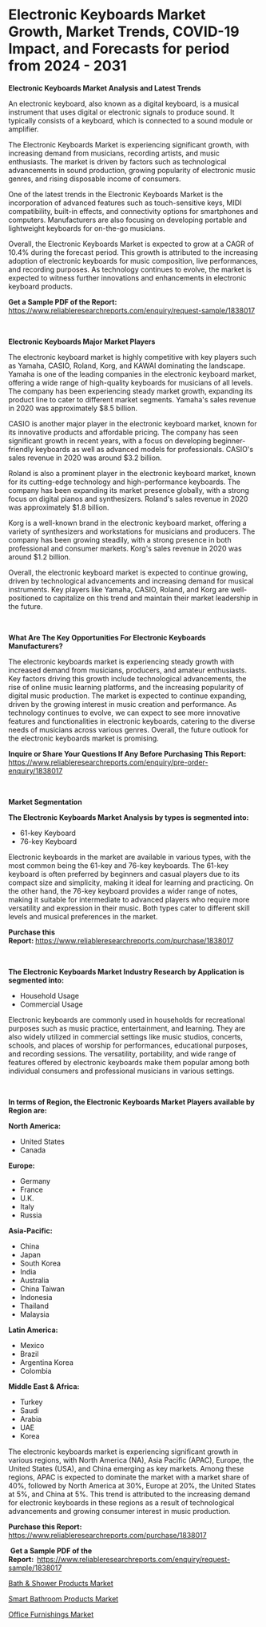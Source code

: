 <p><h1>Electronic Keyboards Market Growth, Market Trends, COVID-19 Impact, and Forecasts for period from 2024 - 2031</h1></p><p><strong>Electronic Keyboards Market Analysis and Latest Trends</strong></p>
<p><p>An electronic keyboard, also known as a digital keyboard, is a musical instrument that uses digital or electronic signals to produce sound. It typically consists of a keyboard, which is connected to a sound module or amplifier.</p><p>The Electronic Keyboards Market is experiencing significant growth, with increasing demand from musicians, recording artists, and music enthusiasts. The market is driven by factors such as technological advancements in sound production, growing popularity of electronic music genres, and rising disposable income of consumers.</p><p>One of the latest trends in the Electronic Keyboards Market is the incorporation of advanced features such as touch-sensitive keys, MIDI compatibility, built-in effects, and connectivity options for smartphones and computers. Manufacturers are also focusing on developing portable and lightweight keyboards for on-the-go musicians.</p><p>Overall, the Electronic Keyboards Market is expected to grow at a CAGR of 10.4% during the forecast period. This growth is attributed to the increasing adoption of electronic keyboards for music composition, live performances, and recording purposes. As technology continues to evolve, the market is expected to witness further innovations and enhancements in electronic keyboard products.</p></p>
<p><strong>Get a Sample PDF of the Report:&nbsp;</strong> <a href="https://www.reliableresearchreports.com/enquiry/request-sample/1838017">https://www.reliableresearchreports.com/enquiry/request-sample/1838017</a></p>
<p>&nbsp;</p>
<p><strong>Electronic Keyboards Major Market Players</strong></p>
<p><p>The electronic keyboard market is highly competitive with key players such as Yamaha, CASIO, Roland, Korg, and KAWAI dominating the landscape. Yamaha is one of the leading companies in the electronic keyboard market, offering a wide range of high-quality keyboards for musicians of all levels. The company has been experiencing steady market growth, expanding its product line to cater to different market segments. Yamaha's sales revenue in 2020 was approximately $8.5 billion.</p><p>CASIO is another major player in the electronic keyboard market, known for its innovative products and affordable pricing. The company has seen significant growth in recent years, with a focus on developing beginner-friendly keyboards as well as advanced models for professionals. CASIO's sales revenue in 2020 was around $3.2 billion.</p><p>Roland is also a prominent player in the electronic keyboard market, known for its cutting-edge technology and high-performance keyboards. The company has been expanding its market presence globally, with a strong focus on digital pianos and synthesizers. Roland's sales revenue in 2020 was approximately $1.8 billion.</p><p>Korg is a well-known brand in the electronic keyboard market, offering a variety of synthesizers and workstations for musicians and producers. The company has been growing steadily, with a strong presence in both professional and consumer markets. Korg's sales revenue in 2020 was around $1.2 billion.</p><p>Overall, the electronic keyboard market is expected to continue growing, driven by technological advancements and increasing demand for musical instruments. Key players like Yamaha, CASIO, Roland, and Korg are well-positioned to capitalize on this trend and maintain their market leadership in the future.</p></p>
<p>&nbsp;</p>
<p><strong>What Are The Key Opportunities For Electronic Keyboards Manufacturers?</strong></p>
<p><p>The electronic keyboards market is experiencing steady growth with increased demand from musicians, producers, and amateur enthusiasts. Key factors driving this growth include technological advancements, the rise of online music learning platforms, and the increasing popularity of digital music production. The market is expected to continue expanding, driven by the growing interest in music creation and performance. As technology continues to evolve, we can expect to see more innovative features and functionalities in electronic keyboards, catering to the diverse needs of musicians across various genres. Overall, the future outlook for the electronic keyboards market is promising.</p></p>
<p><strong>Inquire or Share Your Questions If Any Before Purchasing This Report:</strong> <a href="https://www.reliableresearchreports.com/enquiry/pre-order-enquiry/1838017">https://www.reliableresearchreports.com/enquiry/pre-order-enquiry/1838017</a></p>
<p>&nbsp;</p>
<p><strong>Market Segmentation</strong></p>
<p><strong>The Electronic Keyboards Market Analysis by types is segmented into:</strong></p>
<p><ul><li>61-key Keyboard</li><li>76-key Keyboard</li></ul></p>
<p><p>Electronic keyboards in the market are available in various types, with the most common being the 61-key and 76-key keyboards. The 61-key keyboard is often preferred by beginners and casual players due to its compact size and simplicity, making it ideal for learning and practicing. On the other hand, the 76-key keyboard provides a wider range of notes, making it suitable for intermediate to advanced players who require more versatility and expression in their music. Both types cater to different skill levels and musical preferences in the market.</p></p>
<p><strong>Purchase this Report:&nbsp;</strong><a href="https://www.reliableresearchreports.com/purchase/1838017">https://www.reliableresearchreports.com/purchase/1838017</a></p>
<p>&nbsp;</p>
<p><strong>The Electronic Keyboards Market Industry Research by Application is segmented into:</strong></p>
<p><ul><li>Household Usage</li><li>Commercial Usage</li></ul></p>
<p><p>Electronic keyboards are commonly used in households for recreational purposes such as music practice, entertainment, and learning. They are also widely utilized in commercial settings like music studios, concerts, schools, and places of worship for performances, educational purposes, and recording sessions. The versatility, portability, and wide range of features offered by electronic keyboards make them popular among both individual consumers and professional musicians in various settings.</p></p>
<p>&nbsp;</p>
<p><strong>In terms of Region, the Electronic Keyboards Market Players available by Region are:</strong></p>
<p>
    <p> <strong> North America: </strong>
        <ul>
            <li>United States</li>
            <li>Canada</li>
        </ul>
        </p> 
    <p> <strong> Europe: </strong>
        <ul>
            <li>Germany</li>
            <li>France</li>
            <li>U.K.</li>
            <li>Italy</li>
            <li>Russia</li>
        </ul>
        </p> 
    <p> <strong> Asia-Pacific: </strong>
        <ul>
            <li>China</li>
            <li>Japan</li>
            <li>South Korea</li>
            <li>India</li>
            <li>Australia</li>
            <li>China Taiwan</li>
            <li>Indonesia</li>
            <li>Thailand</li>
            <li>Malaysia</li>
        </ul>
        </p> 
    <p> <strong> Latin America: </strong>
        <ul>
            <li>Mexico</li>
            <li>Brazil</li>
            <li>Argentina Korea</li>
            <li>Colombia</li>
        </ul>
        </p> 
    <p> <strong> Middle East & Africa: </strong>
        <ul>
            <li>Turkey</li>
            <li>Saudi</li>
            <li>Arabia</li>
            <li>UAE</li>
            <li>Korea</li>
        </ul>
    </p>
    </p>
<p><p>The electronic keyboards market is experiencing significant growth in various regions, with North America (NA), Asia Pacific (APAC), Europe, the United States (USA), and China emerging as key markets. Among these regions, APAC is expected to dominate the market with a market share of 40%, followed by North America at 30%, Europe at 20%, the United States at 5%, and China at 5%. This trend is attributed to the increasing demand for electronic keyboards in these regions as a result of technological advancements and growing consumer interest in music production.</p></p>
<p><strong>Purchase this Report: </strong><a href="https://www.reliableresearchreports.com/purchase/1838017">https://www.reliableresearchreports.com/purchase/1838017</a></p>
<p>&nbsp;<strong>Get a Sample PDF of the Report:&nbsp;&nbsp;</strong><a href="https://www.reliableresearchreports.com/enquiry/request-sample/1838017">https://www.reliableresearchreports.com/enquiry/request-sample/1838017</a></p>
<p><strong></strong></p>
<p><p><a href="https://github.com/julyju69/Market-Research-Report-List-2/blob/main/bath-shower-products-market.md">Bath & Shower Products Market</a></p><p><a href="https://github.com/nathandecarvalho/Market-Research-Report-List-2/blob/main/smart-bathroom-products-market.md">Smart Bathroom Products Market</a></p><p><a href="https://github.com/kosella/Market-Research-Report-List-2/blob/main/office-furnishings-market.md">Office Furnishings Market</a></p></p>